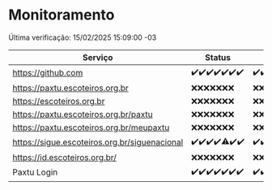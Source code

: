 # Monitoramento

Última verificação: 15/02/2025 15:09:00 -03

|Serviço|Status|Últimas 24h|
|---|---|---|
|https://github.com|<span title="2025-02-08: OK=23">✔️</span><span title="2025-02-09: OK=23">✔️</span><span title="2025-02-10: OK=23">✔️</span><span title="2025-02-11: OK=23">✔️</span><span title="2025-02-12: OK=23">✔️</span><span title="2025-02-13: OK=23">✔️</span><span title="2025-02-14: OK=17">✔️</span>|<span title="14/02/2025 15:11:00 -03 : 200">✔️</span><span title="14/02/2025 16:06:00 -03 : 200">✔️</span><span title="14/02/2025 17:08:00 -03 : 200">✔️</span><span title="14/02/2025 18:07:00 -03 : 200">✔️</span><span title="14/02/2025 19:07:00 -03 : 200">✔️</span><span title="14/02/2025 20:07:00 -03 : 200">✔️</span><span title="14/02/2025 21:39:00 -03 : 200">✔️</span><span title="14/02/2025 23:08:00 -03 : 200">✔️</span><span title="15/02/2025 00:11:00 -03 : 200">✔️</span><span title="15/02/2025 01:09:00 -03 : 200">✔️</span><span title="15/02/2025 02:07:00 -03 : 200">✔️</span><span title="15/02/2025 03:10:00 -03 : 200">✔️</span><span title="15/02/2025 04:07:00 -03 : 200">✔️</span><span title="15/02/2025 05:10:00 -03 : 200">✔️</span><span title="15/02/2025 06:07:00 -03 : 200">✔️</span><span title="15/02/2025 07:07:00 -03 : 200">✔️</span><span title="15/02/2025 08:05:00 -03 : 200">✔️</span><span title="15/02/2025 09:13:00 -03 : 200">✔️</span><span title="15/02/2025 10:10:00 -03 : 200">✔️</span><span title="15/02/2025 11:06:00 -03 : 200">✔️</span><span title="15/02/2025 12:07:00 -03 : 200">✔️</span><span title="15/02/2025 13:08:00 -03 : 200">✔️</span><span title="15/02/2025 14:06:00 -03 : 200">✔️</span><span title="15/02/2025 15:09:00 -03 : 200">✔️</span>|
|https://paxtu.escoteiros.org.br|<span title="2025-02-08: Falhas=23">❌</span><span title="2025-02-09: Falhas=23">❌</span><span title="2025-02-10: Falhas=23">❌</span><span title="2025-02-11: Falhas=23">❌</span><span title="2025-02-12: Falhas=23">❌</span><span title="2025-02-13: Falhas=23">❌</span><span title="2025-02-14: Falhas=17">❌</span>|<span title="14/02/2025 15:11:00 -03 : 403">❌</span><span title="14/02/2025 16:06:00 -03 : 403">❌</span><span title="14/02/2025 17:08:00 -03 : 403">❌</span><span title="14/02/2025 18:07:00 -03 : 403">❌</span><span title="14/02/2025 19:07:00 -03 : 403">❌</span><span title="14/02/2025 20:07:00 -03 : 403">❌</span><span title="14/02/2025 21:39:00 -03 : 403">❌</span><span title="14/02/2025 23:08:00 -03 : 403">❌</span><span title="15/02/2025 00:11:00 -03 : 403">❌</span><span title="15/02/2025 01:09:00 -03 : 403">❌</span><span title="15/02/2025 02:07:00 -03 : 403">❌</span><span title="15/02/2025 03:10:00 -03 : 403">❌</span><span title="15/02/2025 04:07:00 -03 : 403">❌</span><span title="15/02/2025 05:10:00 -03 : 403">❌</span><span title="15/02/2025 06:07:00 -03 : 403">❌</span><span title="15/02/2025 07:07:00 -03 : 403">❌</span><span title="15/02/2025 08:05:00 -03 : 403">❌</span><span title="15/02/2025 09:13:00 -03 : 403">❌</span><span title="15/02/2025 10:10:00 -03 : 403">❌</span><span title="15/02/2025 11:06:00 -03 : 403">❌</span><span title="15/02/2025 12:07:00 -03 : 403">❌</span><span title="15/02/2025 13:08:00 -03 : 403">❌</span><span title="15/02/2025 14:06:00 -03 : 403">❌</span><span title="15/02/2025 15:09:00 -03 : 403">❌</span>|
|https://escoteiros.org.br|<span title="2025-02-08: Falhas=23">❌</span><span title="2025-02-09: Falhas=23">❌</span><span title="2025-02-10: Falhas=23">❌</span><span title="2025-02-11: Falhas=23">❌</span><span title="2025-02-12: Falhas=23">❌</span><span title="2025-02-13: Falhas=23">❌</span><span title="2025-02-14: Falhas=17">❌</span>|<span title="14/02/2025 15:11:00 -03 : 403">❌</span><span title="14/02/2025 16:06:00 -03 : 403">❌</span><span title="14/02/2025 17:08:00 -03 : 403">❌</span><span title="14/02/2025 18:07:00 -03 : 403">❌</span><span title="14/02/2025 19:07:00 -03 : 403">❌</span><span title="14/02/2025 20:07:00 -03 : 403">❌</span><span title="14/02/2025 21:39:00 -03 : 403">❌</span><span title="14/02/2025 23:08:00 -03 : 403">❌</span><span title="15/02/2025 00:11:00 -03 : 403">❌</span><span title="15/02/2025 01:09:00 -03 : 403">❌</span><span title="15/02/2025 02:07:00 -03 : 403">❌</span><span title="15/02/2025 03:10:00 -03 : 403">❌</span><span title="15/02/2025 04:07:00 -03 : 403">❌</span><span title="15/02/2025 05:10:00 -03 : 403">❌</span><span title="15/02/2025 06:07:00 -03 : 403">❌</span><span title="15/02/2025 07:07:00 -03 : 403">❌</span><span title="15/02/2025 08:05:00 -03 : 403">❌</span><span title="15/02/2025 09:13:00 -03 : 403">❌</span><span title="15/02/2025 10:10:00 -03 : 403">❌</span><span title="15/02/2025 11:06:00 -03 : 403">❌</span><span title="15/02/2025 12:08:00 -03 : 403">❌</span><span title="15/02/2025 13:08:00 -03 : 403">❌</span><span title="15/02/2025 14:06:00 -03 : 403">❌</span><span title="15/02/2025 15:09:00 -03 : 403">❌</span>|
|https://paxtu.escoteiros.org.br/paxtu|<span title="2025-02-08: Falhas=23">❌</span><span title="2025-02-09: Falhas=23">❌</span><span title="2025-02-10: Falhas=23">❌</span><span title="2025-02-11: Falhas=23">❌</span><span title="2025-02-12: Falhas=23">❌</span><span title="2025-02-13: Falhas=23">❌</span><span title="2025-02-14: Falhas=17">❌</span>|<span title="14/02/2025 15:11:00 -03 : 403">❌</span><span title="14/02/2025 16:06:00 -03 : 403">❌</span><span title="14/02/2025 17:08:00 -03 : 403">❌</span><span title="14/02/2025 18:07:00 -03 : 403">❌</span><span title="14/02/2025 19:07:00 -03 : 403">❌</span><span title="14/02/2025 20:07:00 -03 : 403">❌</span><span title="14/02/2025 21:39:00 -03 : 403">❌</span><span title="14/02/2025 23:08:00 -03 : 403">❌</span><span title="15/02/2025 00:11:00 -03 : 403">❌</span><span title="15/02/2025 01:09:00 -03 : 403">❌</span><span title="15/02/2025 02:07:00 -03 : 403">❌</span><span title="15/02/2025 03:10:00 -03 : 403">❌</span><span title="15/02/2025 04:07:00 -03 : 403">❌</span><span title="15/02/2025 05:10:00 -03 : 403">❌</span><span title="15/02/2025 06:07:00 -03 : 403">❌</span><span title="15/02/2025 07:07:00 -03 : 403">❌</span><span title="15/02/2025 08:05:00 -03 : 403">❌</span><span title="15/02/2025 09:13:00 -03 : 403">❌</span><span title="15/02/2025 10:10:00 -03 : 403">❌</span><span title="15/02/2025 11:06:00 -03 : 403">❌</span><span title="15/02/2025 12:08:00 -03 : 403">❌</span><span title="15/02/2025 13:08:00 -03 : 403">❌</span><span title="15/02/2025 14:06:00 -03 : 403">❌</span><span title="15/02/2025 15:09:00 -03 : 403">❌</span>|
|https://paxtu.escoteiros.org.br/meupaxtu|<span title="2025-02-08: Falhas=23">❌</span><span title="2025-02-09: Falhas=23">❌</span><span title="2025-02-10: Falhas=23">❌</span><span title="2025-02-11: Falhas=23">❌</span><span title="2025-02-12: Falhas=23">❌</span><span title="2025-02-13: Falhas=23">❌</span><span title="2025-02-14: Falhas=17">❌</span>|<span title="14/02/2025 15:11:00 -03 : 403">❌</span><span title="14/02/2025 16:06:00 -03 : 403">❌</span><span title="14/02/2025 17:08:00 -03 : 403">❌</span><span title="14/02/2025 18:07:00 -03 : 403">❌</span><span title="14/02/2025 19:07:00 -03 : 403">❌</span><span title="14/02/2025 20:07:00 -03 : 403">❌</span><span title="14/02/2025 21:39:00 -03 : 403">❌</span><span title="14/02/2025 23:08:00 -03 : 403">❌</span><span title="15/02/2025 00:11:00 -03 : 403">❌</span><span title="15/02/2025 01:09:00 -03 : 403">❌</span><span title="15/02/2025 02:07:00 -03 : 403">❌</span><span title="15/02/2025 03:10:00 -03 : 403">❌</span><span title="15/02/2025 04:07:00 -03 : 403">❌</span><span title="15/02/2025 05:10:00 -03 : 403">❌</span><span title="15/02/2025 06:07:00 -03 : 403">❌</span><span title="15/02/2025 07:07:00 -03 : 403">❌</span><span title="15/02/2025 08:05:00 -03 : 403">❌</span><span title="15/02/2025 09:13:00 -03 : 403">❌</span><span title="15/02/2025 10:10:00 -03 : 403">❌</span><span title="15/02/2025 11:06:00 -03 : 403">❌</span><span title="15/02/2025 12:08:00 -03 : 403">❌</span><span title="15/02/2025 13:08:00 -03 : 403">❌</span><span title="15/02/2025 14:06:00 -03 : 403">❌</span><span title="15/02/2025 15:09:00 -03 : 403">❌</span>|
|https://sigue.escoteiros.org.br/siguenacional|<span title="2025-02-08: OK=23">✔️</span><span title="2025-02-09: OK=23">✔️</span><span title="2025-02-10: OK=23">✔️</span><span title="2025-02-11: OK=23">✔️</span><span title="2025-02-12: OK=22, Falhas=1">⚠️</span><span title="2025-02-13: OK=23">✔️</span><span title="2025-02-14: OK=17">✔️</span>|<span title="14/02/2025 15:11:00 -03 : 200">✔️</span><span title="14/02/2025 16:06:00 -03 : 200">✔️</span><span title="14/02/2025 17:08:00 -03 : 200">✔️</span><span title="14/02/2025 18:07:00 -03 : 200">✔️</span><span title="14/02/2025 19:07:00 -03 : 200">✔️</span><span title="14/02/2025 20:07:00 -03 : 200">✔️</span><span title="14/02/2025 21:39:00 -03 : 200">✔️</span><span title="14/02/2025 23:08:00 -03 : 200">✔️</span><span title="15/02/2025 00:11:00 -03 : 200">✔️</span><span title="15/02/2025 01:09:00 -03 : 200">✔️</span><span title="15/02/2025 02:07:00 -03 : 200">✔️</span><span title="15/02/2025 03:10:00 -03 : 200">✔️</span><span title="15/02/2025 04:07:00 -03 : 200">✔️</span><span title="15/02/2025 05:10:00 -03 : 200">✔️</span><span title="15/02/2025 06:07:00 -03 : 200">✔️</span><span title="15/02/2025 07:07:00 -03 : 200">✔️</span><span title="15/02/2025 08:05:00 -03 : 200">✔️</span><span title="15/02/2025 09:13:00 -03 : 200">✔️</span><span title="15/02/2025 10:10:00 -03 : 200">✔️</span><span title="15/02/2025 11:06:00 -03 : 200">✔️</span><span title="15/02/2025 12:08:00 -03 : 200">✔️</span><span title="15/02/2025 13:08:00 -03 : 200">✔️</span><span title="15/02/2025 14:06:00 -03 : 200">✔️</span><span title="15/02/2025 15:09:00 -03 : 200">✔️</span>|
|https://id.escoteiros.org.br/|<span title="2025-02-08: Falhas=23">❌</span><span title="2025-02-09: Falhas=23">❌</span><span title="2025-02-10: Falhas=23">❌</span><span title="2025-02-11: Falhas=23">❌</span><span title="2025-02-12: Falhas=23">❌</span><span title="2025-02-13: Falhas=23">❌</span><span title="2025-02-14: Falhas=17">❌</span>|<span title="14/02/2025 15:11:00 -03 : 403">❌</span><span title="14/02/2025 16:06:00 -03 : 403">❌</span><span title="14/02/2025 17:08:00 -03 : 403">❌</span><span title="14/02/2025 18:07:00 -03 : 403">❌</span><span title="14/02/2025 19:07:00 -03 : 403">❌</span><span title="14/02/2025 20:07:00 -03 : 403">❌</span><span title="14/02/2025 21:39:00 -03 : 403">❌</span><span title="14/02/2025 23:08:00 -03 : 403">❌</span><span title="15/02/2025 00:11:00 -03 : 403">❌</span><span title="15/02/2025 01:09:00 -03 : 403">❌</span><span title="15/02/2025 02:07:00 -03 : 403">❌</span><span title="15/02/2025 03:10:00 -03 : 403">❌</span><span title="15/02/2025 04:07:00 -03 : 403">❌</span><span title="15/02/2025 05:10:00 -03 : 403">❌</span><span title="15/02/2025 06:07:00 -03 : 403">❌</span><span title="15/02/2025 07:07:00 -03 : 403">❌</span><span title="15/02/2025 08:05:00 -03 : 403">❌</span><span title="15/02/2025 09:13:00 -03 : 403">❌</span><span title="15/02/2025 10:10:00 -03 : 403">❌</span><span title="15/02/2025 11:06:00 -03 : 403">❌</span><span title="15/02/2025 12:08:00 -03 : 403">❌</span><span title="15/02/2025 13:08:00 -03 : 403">❌</span><span title="15/02/2025 14:06:00 -03 : 403">❌</span><span title="15/02/2025 15:09:00 -03 : 403">❌</span>|
|Paxtu Login|<span title="2025-02-08: OK=23">✔️</span><span title="2025-02-09: OK=23">✔️</span><span title="2025-02-10: OK=23">✔️</span><span title="2025-02-11: OK=23">✔️</span><span title="2025-02-12: OK=23">✔️</span><span title="2025-02-13: OK=23">✔️</span><span title="2025-02-14: OK=17">✔️</span>|<span title="14/02/2025 15:11:00 -03 : 200">✔️</span><span title="14/02/2025 16:06:00 -03 : 200">✔️</span><span title="14/02/2025 17:08:00 -03 : 200">✔️</span><span title="14/02/2025 18:07:00 -03 : 200">✔️</span><span title="14/02/2025 19:07:00 -03 : 200">✔️</span><span title="14/02/2025 20:07:00 -03 : 200">✔️</span><span title="14/02/2025 21:39:00 -03 : 200">✔️</span><span title="14/02/2025 23:08:00 -03 : 200">✔️</span><span title="15/02/2025 00:11:00 -03 : 200">✔️</span><span title="15/02/2025 01:09:00 -03 : 200">✔️</span><span title="15/02/2025 02:07:00 -03 : 200">✔️</span><span title="15/02/2025 03:10:00 -03 : 200">✔️</span><span title="15/02/2025 04:07:00 -03 : 200">✔️</span><span title="15/02/2025 05:10:00 -03 : 200">✔️</span><span title="15/02/2025 06:07:00 -03 : 200">✔️</span><span title="15/02/2025 07:07:00 -03 : 200">✔️</span><span title="15/02/2025 08:05:00 -03 : 200">✔️</span><span title="15/02/2025 09:13:00 -03 : 200">✔️</span><span title="15/02/2025 10:10:00 -03 : 200">✔️</span><span title="15/02/2025 11:06:00 -03 : 200">✔️</span><span title="15/02/2025 12:08:00 -03 : 200">✔️</span><span title="15/02/2025 13:08:00 -03 : 200">✔️</span><span title="15/02/2025 14:06:00 -03 : 200">✔️</span><span title="15/02/2025 15:09:00 -03 : 200">✔️</span>|
